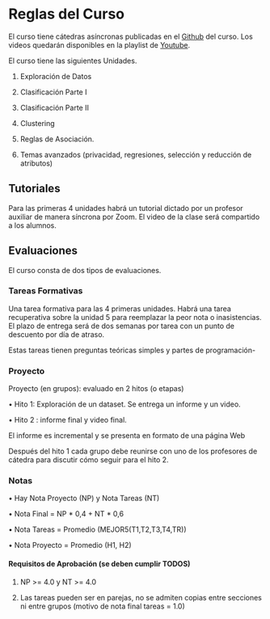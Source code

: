 # Reglas del Curso


El curso tiene cátedras asíncronas publicadas en el [Github](https://github.com/dccuchile/CC5206/) del curso. Los videos quedarán disponibles en la playlist de [Youtube](https://www.youtube.com/playlist?list=PLppKo85eGXiV4yFfmP0jBdYbaS_YATrH-). 



El curso tiene las siguientes Unidades.

1. Exploración de Datos

2. Clasificación Parte I

3. Clasificación Parte II

4. Clustering

5. Reglas de Asociación.

6. Temas avanzados (privacidad, regresiones, selección y reducción de atributos)



## Tutoriales



Para las primeras 4 unidades habrá un tutorial dictado por un profesor auxiliar de manera síncrona por Zoom. El video de la clase será compartido a los alumnos.





## Evaluaciones

El curso consta de dos tipos de evaluaciones.



### Tareas Formativas



Una tarea formativa para las 4 primeras unidades. Habrá una tarea recuperativa sobre la unidad 5 para reemplazar la peor nota o inasistencias. El plazo de entrega será de dos semanas por tarea con un punto de descuento por día de atraso.



Estas tareas tienen preguntas teóricas simples y partes de programación-



### Proyecto



Proyecto (en grupos): evaluado en 2 hitos (o etapas)

• Hito 1: Exploración de un dataset. Se entrega un informe y un video.



• Hito 2 : informe final y video final.

El informe es incremental y se presenta en formato de una página Web



Después del hito 1 cada grupo debe reunirse con uno de los profesores de cátedra para discutir cómo seguir para el hito 2.



### Notas



• Hay Nota Proyecto (NP) y Nota Tareas (NT)

• Nota Final = NP * 0,4 + NT * 0,6

• Nota Tareas = Promedio (MEJOR5(T1,T2,T3,T4,TR)) 

• Nota Proyecto = Promedio (H1, H2) 



#### Requisitos de Aprobación  (se deben cumplir TODOS)


1) NP >= 4.0 y NT >= 4.0

2) Las tareas pueden ser en parejas, no se admiten copias entre secciones ni entre grupos (motivo de nota final tareas = 1.0)
